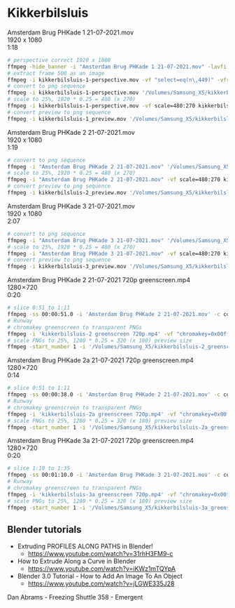 # Kikkerbilsluis

Amsterdam Brug PHKade 1 21-07-2021.mov<br>
1920 x 1080<br>
1:18

```bash
# perspective correct 1920 x 1080
ffmpeg -hide_banner -i "Amsterdam Brug PHKade 1 21-07-2021.mov" -lavfi "perspective=x0=50:y0=0:x1=1857:y1=0:x2=0:y2=1080:x3=1920:y3=1080:interpolation=linear" kikkerbilsluis-1-perspective.mov
# extract frame 500 as an image
ffmpeg -i kikkerbilsluis-1-perspective.mov -vf "select=eq(n\,449)" -vframes 1 kikkerbilsluis-1-perspective_frame_500.png
# convert to png sequence
ffmpeg -i kikkerbilsluis-1-perspective.mov '/Volumes/Samsung_X5/kikkerbilsluis-1/frames/frame_%05d.png'
# scale to 25%, 1920 * 0.25 = 480 (x 270)
ffmpeg -i kikkerbilsluis-1-perspective.mov -vf scale=480:270 kikkerbilsluis-1_preview.mov
# convert preview to png sequence
ffmpeg -i kikkerbilsluis-1_preview.mov '/Volumes/Samsung_X5/kikkerbilsluis-1/frames_preview/frame_%05d.png'
```

Amsterdam Brug PHKade 2 21-07-2021.mov<br>
1920 x 1080<br>
1:19

```bash
# convert to png sequence
ffmpeg -i "Amsterdam Brug PHKade 2 21-07-2021.mov" '/Volumes/Samsung_X5/kikkerbilsluis-2/frames/frame_%05d.png'
# scale to 25%, 1920 * 0.25 = 480 (x 270)
ffmpeg -i "Amsterdam Brug PHKade 2 21-07-2021.mov" -vf scale=480:270 kikkerbilsluis-2_preview.mov
# convert preview to png sequence
ffmpeg -i kikkerbilsluis-2_preview.mov '/Volumes/Samsung_X5/kikkerbilsluis-2/frames_preview/frame_%05d.png'
```

Amsterdam Brug PHKade 3 21-07-2021.mov<br>
1920 x 1080<br>
2:07

```bash
# convert to png sequence
ffmpeg -i "Amsterdam Brug PHKade 3 21-07-2021.mov" '/Volumes/Samsung_X5/kikkerbilsluis-3/frames/frame_%05d.png'
# scale to 25%, 1920 * 0.25 = 480 (x 270)
ffmpeg -i "Amsterdam Brug PHKade 3 21-07-2021.mov" -vf scale=480:270 kikkerbilsluis-3_preview.mov
# convert preview to png sequence
ffmpeg -i kikkerbilsluis-3_preview.mov '/Volumes/Samsung_X5/kikkerbilsluis-3/frames_preview/frame_%05d.png'
```

Amsterdam Brug PHKade 2 21-07-2021 720p greenscreen.mp4<br>
1280 × 720<br>
0:20

```bash
# slice 0:51 to 1:11
ffmpeg -ss 00:00:51.0 -i 'Amsterdam Brug PHKade 2 21-07-2021.mov' -c copy -t 00:00:20.0 'kikkerbilsluis-2 greenscreen.mov'
# Runway
# chromakey greenscreen to transparent PNGs
ffmpeg -i 'kikkerbilsluis-2 greenscreen 720p.mp4' -vf "chromakey=0x00ff00:0.28:0.05" '/Volumes/Samsung_X5/kikkerbilsluis-2_greenscreen/frames/frame_%05d.png'
# scale PNGs to 25%, 1280 * 0.25 = 320 (x 180) preview size
ffmpeg -start_number 1 -i '/Volumes/Samsung_X5/kikkerbilsluis-2_greenscreen/frames/frame_%05d.png' -vf scale=320:180 '/Volumes/Samsung_X5/kikkerbilsluis-2_greenscreen/frames_preview/frame_%05d.png'
```

Amsterdam Brug PHKade 2a 21-07-2021 720p greenscreen.mp4<br>
1280 × 720<br>
0:14

```bash
# slice 0:51 to 1:11
ffmpeg -ss 00:00:38.0 -i 'Amsterdam Brug PHKade 2 21-07-2021.mov' -c copy -t 00:00:14.0 'kikkerbilsluis-2a greenscreen.mov'
# Runway
# chromakey greenscreen to transparent PNGs
ffmpeg -i 'kikkerbilsluis-2a greenscreen 720p.mp4' -vf "chromakey=0x00ff00:0.28:0.05" '/Volumes/Samsung_X5/kikkerbilsluis-2a_greenscreen/frames/frame_%05d.png'
# scale PNGs to 25%, 1280 * 0.25 = 320 (x 180) preview size
ffmpeg -start_number 1 -i '/Volumes/Samsung_X5/kikkerbilsluis-2a_greenscreen/frames/frame_%05d.png' -vf scale=320:180 '/Volumes/Samsung_X5/kikkerbilsluis-2a_greenscreen/frames_preview/frame_%05d.png'
```

Amsterdam Brug PHKade 3a 21-07-2021 720p greenscreen.mp4<br>
1280 × 720<br>
0:20

```bash
# slice 1:10 to 1:35
ffmpeg -ss 00:01:10.0 -i 'Amsterdam Brug PHKade 3 21-07-2021.mov' -c copy -t 00:00:25.0 'kikkerbilsluis-3a greenscreen.mov'
# Runway
# chromakey greenscreen to transparent PNGs
ffmpeg -i 'kikkerbilsluis-3a greenscreen 720p.mp4' -vf "chromakey=0x00ff00:0.28:0.05" '/Volumes/Samsung_X5/kikkerbilsluis-3a_greenscreen/frames/frame_%05d.png'
# scale PNGs to 25%, 1280 * 0.25 = 320 (x 180) preview size
ffmpeg -start_number 1 -i '/Volumes/Samsung_X5/kikkerbilsluis-3a_greenscreen/frames/frame_%05d.png' -vf scale=320:180 '/Volumes/Samsung_X5/kikkerbilsluis-3a_greenscreen/frames_preview/frame_%05d.png'
```

## Blender tutorials

* Extruding PROFILES ALONG PATHS in Blender!
  * https://www.youtube.com/watch?v=31rhH3FM9-c
* How to Extrude Along a Curve in Blender
  * https://www.youtube.com/watch?v=iKWz1mTQYpA
* Blender 3.0 Tutorial - How to Add An Image To An Object
  * https://www.youtube.com/watch?v=jLGWE335J28 


Dan Abrams - Freezing
Shuttle 358 - Emergent
